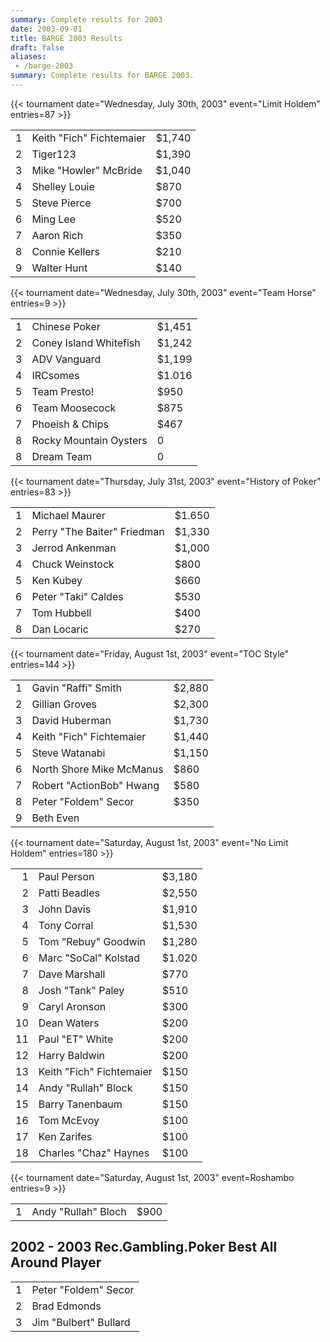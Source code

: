 ```yaml
---
summary: Complete results for 2003
date: 2003-09-01
title: BARGE 2003 Results
draft: false
aliases:
 - /barge-2003
summary: Complete results for BARGE 2003.
---
```


{{< tournament
    date="Wednesday, July 30th, 2003"
    event="Limit Holdem"
    entries=87 >}}

|   |                                    |        |
|--:|------------------------------------|--------|
| 1 | Keith &quot;Fich&quot; Fichtemaier | $1,740 |
| 2 | Tiger123                           | $1,390 |
| 3 | Mike &quot;Howler&quot; McBride    | $1,040 |
| 4 | Shelley Louie                      | $870   |
| 5 | Steve Pierce                       | $700   |
| 6 | Ming Lee                           | $520   |
| 7 | Aaron Rich                         | $350   |
| 8 | Connie Kellers                     | $210   |
| 9 | Walter Hunt                        | $140   |


{{< tournament
    date="Wednesday, July 30th, 2003"
    event="Team Horse"
    entries=9 >}}

|   |                        |        |
|--:|------------------------|--------|
| 1 | Chinese Poker          | $1,451 |
| 2 | Coney Island Whitefish | $1,242 |
| 3 | ADV Vanguard           | $1,199 |
| 4 | IRCsomes               | $1.016 |
| 5 | Team Presto!           | $950   |
| 6 | Team Moosecock         | $875   |
| 7 | Phoeish &amp; Chips    | $467   |
| 8 | Rocky Mountain Oysters | 0      |
| 8 | Dream Team             | 0      |

{{< tournament
    date="Thursday, July 31st, 2003"
    event="History of Poker"
    entries=83 >}}

|   |                                       |        |
|--:|---------------------------------------|--------|
| 1 | Michael Maurer                        | $1.650 |
| 2 | Perry &quot;The Baiter&quot; Friedman | $1,330 |
| 3 | Jerrod Ankenman                       | $1,000 |
| 4 | Chuck Weinstock                       | $800   |
| 5 | Ken Kubey                             | $660   |
| 6 | Peter &quot;Taki&quot; Caldes         | $530   |
| 7 | Tom Hubbell                           | $400   |
| 8 | Dan Locaric                           | $270   |

{{< tournament
    date="Friday, August 1st, 2003"
    event="TOC Style"
    entries=144 >}}

|   |                                    |        |
|--:|------------------------------------|--------|
| 1 | Gavin &quot;Raffi&quot; Smith      | $2,880 |
| 2 | Gillian Groves                     | $2,300 |
| 3 | David Huberman                     | $1,730 |
| 4 | Keith &quot;Fich&quot; Fichtemaier | $1,440 |
| 5 | Steve Watanabi                     | $1,150 |
| 6 | North Shore Mike McManus           | $860   |
| 7 | Robert &quot;ActionBob&quot; Hwang | $580   |
| 8 | Peter &quot;Foldem&quot; Secor     | $350   |
| 9 | Beth Even                          |        |

{{< tournament
    date="Saturday, August 1st, 2003"
    event="No Limit Holdem"
    entries=180 >}}

|    |                                    |        |
|---:|------------------------------------|--------|
|  1 | Paul Person                        | $3,180 |
|  2 | Patti Beadles                      | $2,550 |
|  3 | John Davis                         | $1,910 |
|  4 | Tony Corral                        | $1,530 |
|  5 | Tom &quot;Rebuy&quot; Goodwin      | $1,280 |
|  6 | Marc &quot;SoCal&quot; Kolstad     | $1.020 |
|  7 | Dave Marshall                      | $770   |
|  8 | Josh &quot;Tank&quot; Paley        | $510   |
|  9 | Caryl Aronson                      | $300   |
| 10 | Dean Waters                        | $200   |
| 11 | Paul &quot;ET&quot; White          | $200   |
| 12 | Harry Baldwin                      | $200   |
| 13 | Keith &quot;Fich&quot; Fichtemaier | $150   |
| 14 | Andy &quot;Rullah&quot; Block      | $150   |
| 15 | Barry Tanenbaum                    | $150   |
| 16 | Tom McEvoy                         | $100   |
| 17 | Ken Zarifes                        | $100   |
| 18 | Charles &quot;Chaz&quot; Haynes    | $100   |

{{< tournament
    date="Saturday, August 1st, 2003"
    event=Roshambo
    entries=9 >}}

|   |                               |      |
|--:|-------------------------------|------|
| 1 | Andy &quot;Rullah&quot; Bloch | $900 |

## 2002 - 2003 Rec.Gambling.Poker Best All Around Player

|   |                                 |
|--:|---------------------------------|
| 1 | Peter &quot;Foldem&quot; Secor  |
| 2 | Brad Edmonds                    |
| 3 | Jim &quot;Bulbert&quot; Bullard |

   
